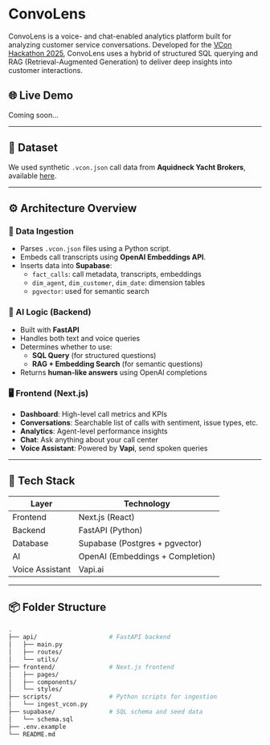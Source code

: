 # ConvoLens

ConvoLens is a voice- and chat-enabled analytics platform built for analyzing customer service conversations. Developed for the [VCon Hackathon 2025](https://github.com/vcon-dev/tadhack-2025), ConvoLens uses a hybrid of structured SQL querying and RAG (Retrieval-Augmented Generation) to deliver deep insights into customer interactions.

## 🌐 Live Demo
Coming soon...

---

## 📁 Dataset

We used synthetic `.vcon.json` call data from **Aquidneck Yacht Brokers**, available [here](https://github.com/vcon-dev/tadhack-2025/tree/main).

---

## ⚙️ Architecture Overview

### 🔄 Data Ingestion
- Parses `.vcon.json` files using a Python script.
- Embeds call transcripts using **OpenAI Embeddings API**.
- Inserts data into **Supabase**:
  - `fact_calls`: call metadata, transcripts, embeddings
  - `dim_agent`, `dim_customer`, `dim_date`: dimension tables
  - `pgvector`: used for semantic search

### 🧠 AI Logic (Backend)
- Built with **FastAPI**
- Handles both text and voice queries
- Determines whether to use:
  - **SQL Query** (for structured questions)
  - **RAG + Embedding Search** (for semantic questions)
- Returns **human-like answers** using OpenAI completions

### 🖥️ Frontend (Next.js)
- **Dashboard**: High-level call metrics and KPIs
- **Conversations**: Searchable list of calls with sentiment, issue types, etc.
- **Analytics**: Agent-level performance insights
- **Chat**: Ask anything about your call center
- **Voice Assistant**: Powered by **Vapi**, send spoken queries

---

## 🧰 Tech Stack

| Layer          | Technology               |
|----------------|---------------------------|
| Frontend       | Next.js (React)           |
| Backend        | FastAPI (Python)          |
| Database       | Supabase (Postgres + pgvector) |
| AI             | OpenAI (Embeddings + Completion) |
| Voice Assistant| Vapi.ai                   |

---

## 📦 Folder Structure

```bash
.
├── api/                    # FastAPI backend
│   ├── main.py
│   ├── routes/
│   └── utils/
├── frontend/               # Next.js frontend
│   ├── pages/
│   ├── components/
│   └── styles/
├── scripts/                # Python scripts for ingestion
│   └── ingest_vcon.py
├── supabase/               # SQL schema and seed data
│   └── schema.sql
├── .env.example
└── README.md
